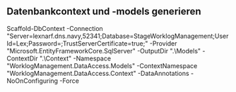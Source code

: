 ## Datenbankcontext und -models generieren

Scaffold-DbContext -Connection "Server=lexnarf.dns.navy,52341;Database=StageWorklogManagement;User Id=Lex;Password=<password>;TrustServerCertificate=true;" -Provider "Microsoft.EntityFrameworkCore.SqlServer" -OutputDir ".\Models" -ContextDir ".\Context" -Namespace "WorklogManagement.DataAccess.Models" -ContextNamespace "WorklogManagement.DataAccess.Context" -DataAnnotations -NoOnConfiguring -Force
